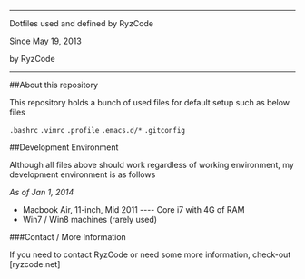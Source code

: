 ------------------------------------------------------------
Dotfiles used and defined by RyzCode

Since May 19, 2013

by RyzCode

------------------------------------------------------------

##About this repository

This repository holds a bunch of used files for default setup such as below files

`.bashrc`
`.vimrc`
`.profile`
`.emacs.d/*`
`.gitconfig`


##Development Environment

Although all files above should work regardless of working environment, my development environment is as follows

*As of Jan 1, 2014*

* Macbook Air, 11-inch, Mid 2011 ---- Core i7 with 4G of RAM
* Win7 / Win8 machines (rarely used)


###Contact / More Information

If you need to contact RyzCode or need some more information, check-out [ryzcode.net]